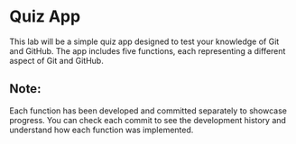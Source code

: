 # Quiz App

This lab will be a simple quiz app designed to test your knowledge of Git and GitHub. The app includes five functions,
each representing a different aspect of Git and GitHub.

## Note:

Each function has been developed and committed separately to showcase progress. You can check each commit to see the
development history and understand how each function was implemented.